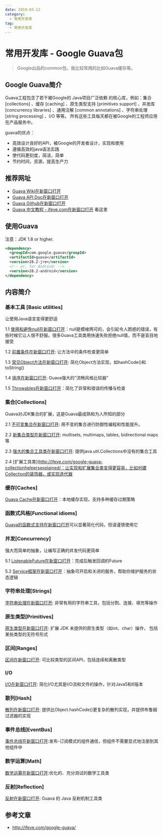 ```yaml
---
date: 2019-03-12
category:
  - 常用开发库
tag:
  - 常用开发库
---
```

# 常用开发库 - Google Guava包 

> Google出品的common包，我比较常用的比如Guava缓存等。

## Google Guava简介

Guava工程包含了若干被Google的 Java项目广泛依赖 的核心库，例如：集合 [collections] 、缓存 [caching] 、原生类型支持 [primitives support] 、并发库 [concurrency libraries] 、通用注解 [common annotations] 、字符串处理 [string processing] 、I/O 等等。 所有这些工具每天都在被Google的工程师应用在产品服务中。

guava的优点：

- 高效设计良好的API，被Google的开发者设计，实现和使用
- 遵循高效的java语法实践
- 使代码更刻度，简洁，简单
- 节约时间，资源，提高生产力

## 推荐网址

- [Guava Wiki在新窗口打开](https://github.com/google/guava/wiki/Home)
- [Guava API Doc在新窗口打开](https://guava.dev/releases/snapshot-jre/api/docs/)
- [Guava Github在新窗口打开](https://github.com/google/guava)
- [Guava 中文教程 - ifeve.com在新窗口打开](http://ifeve.com/google-guava/) 看这里

## 使用Guava

注意：JDK 1.8 or higher.

```xml
<dependency>
  <groupId>com.google.guava</groupId>
  <artifactId>guava</artifactId>
  <version>28.2-jre</version>
  <!-- or, for Android: -->
  <version>28.2-android</version>
</dependency>
```

## 内容简介

### 基本工具 [Basic utilities]

让使用Java语言变得更舒适

1.1 [使用和避免null在新窗口打开](http://ifeve.com/google-guava-using-and-avoiding-null/)：null是模棱两可的，会引起令人困惑的错误，有些时候它让人很不舒服。很多Guava工具类用快速失败拒绝null值，而不是盲目地接受

1.2 [前置条件在新窗口打开](http://ifeve.com/google-guava-preconditions/): 让方法中的条件检查更简单

1.3 [常见Object方法在新窗口打开](http://ifeve.com/google-guava-commonobjectutilities/): 简化Object方法实现，如hashCode()和toString()

1.4 [排序在新窗口打开](http://ifeve.com/google-guava-ordering/): Guava强大的”流畅风格比较器”

1.5 [Throwables在新窗口打开](http://ifeve.com/google-guava-throwables/)：简化了异常和错误的传播与检查

### 集合[Collections]

Guava对JDK集合的扩展，这是Guava最成熟和为人所知的部分

2.1 [不可变集合在新窗口打开](http://ifeve.com/google-guava-immutablecollections/): 用不变的集合进行防御性编程和性能提升。

2.2 [新集合类型在新窗口打开](http://ifeve.com/google-guava-newcollectiontypes/): multisets, multimaps, tables, bidirectional maps等

2.3 [强大的集合工具类在新窗口打开](http://ifeve.com/google-guava-collectionutilities/): 提供java.util.Collections中没有的集合工具

2.4 [扩展工具类](http://ifeve.com/google-guava-collectionhelpersexplained/：让实现和扩展集合类变得更容易，比如创建Collection的装饰器，或实现迭代器

### 缓存[Caches]

[Guava Cache在新窗口打开](http://ifeve.com/google-guava-cachesexplained/)：本地缓存实现，支持多种缓存过期策略

### 函数式风格[Functional idioms]

[Guava的函数式支持在新窗口打开](http://ifeve.com/google-guava-functional/)可以显著简化代码，但请谨慎使用它

### 并发[Concurrency]

强大而简单的抽象，让编写正确的并发代码更简单

5.1 [ListenableFuture在新窗口打开](http://ifeve.com/google-guava-listenablefuture/)：完成后触发回调的Future

5.2 [Service框架在新窗口打开](http://ifeve.com/google-guava-serviceexplained/)：抽象可开启和关闭的服务，帮助你维护服务的状态逻辑

### 字符串处理[Strings]

[字符串处理在新窗口打开](http://ifeve.com/google-guava-strings/): 非常有用的字符串工具，包括分割、连接、填充等操作

### 原生类型[Primitives]

[原生类型在新窗口打开](http://ifeve.com/google-guava-primitives/): 扩展 JDK 未提供的原生类型（如int、char）操作， 包括某些类型的无符号形式

### 区间[Ranges]

[区间在新窗口打开](http://ifeve.com/google-guava-ranges/): 可比较类型的区间API，包括连续和离散类型

### I/O

[I/O在新窗口打开](http://ifeve.com/google-guava-io/): 简化I/O尤其是I/O流和文件的操作，针对Java5和6版本

### 散列[Hash]

[散列在新窗口打开](http://ifeve.com/google-guava-hashing/): 提供比Object.hashCode()更复杂的散列实现，并提供布鲁姆过滤器的实现

### 事件总线[EventBus]

[事件总线在新窗口打开](http://ifeve.com/google-guava-eventbus/):发布-订阅模式的组件通信，但组件不需要显式地注册到其他组件中

### 数学运算[Math]

[数学运算在新窗口打开](http://ifeve.com/google-guava-math/):优化的、充分测试的数学工具类

### 反射[Reflection]

[反射在新窗口打开](http://ifeve.com/guava-reflection/): Guava 的 Java 反射机制工具类

## 参考文章

- http://ifeve.com/google-guava/